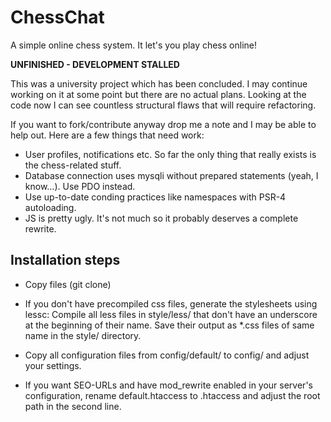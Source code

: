 ChessChat
=========

A simple online chess system. It let's you play chess online!

**UNFINISHED - DEVELOPMENT STALLED**

This was a university project which has been concluded. I may continue working on it at some point but there are no actual plans. Looking at the code now I can see countless structural flaws that will require refactoring.

If you want to fork/contribute anyway drop me a note and I may be able to help out.
Here are a few things that need work:
* User profiles, notifications etc. So far the only thing that really exists is the chess-related stuff.
* Database connection uses mysqli without prepared statements (yeah, I know…). Use PDO instead.
* Use up-to-date conding practices like namespaces with PSR-4 autoloading.
* JS is pretty ugly. It's not much so it probably deserves a complete rewrite.


Installation steps
------------------
* Copy files (git clone)

* If you don't have precompiled css files, generate the stylesheets using lessc:
Compile all less files in style/less/
that don't have an underscore at the beginning of their name.
Save their output as *.css files of same name in the style/ directory.

* Copy all configuration files from config/default/ to config/ and adjust your settings.

* If you want SEO-URLs and have mod_rewrite enabled in your server's configuration,
rename default.htaccess to .htaccess and adjust the root path in the second line.

